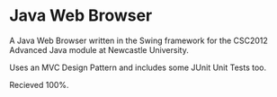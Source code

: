 # Java Web Browser
A Java Web Browser written in the Swing framework for the CSC2012 Advanced Java module at Newcastle University.

Uses an MVC Design Pattern and includes some JUnit Unit Tests too.

Recieved 100%.
